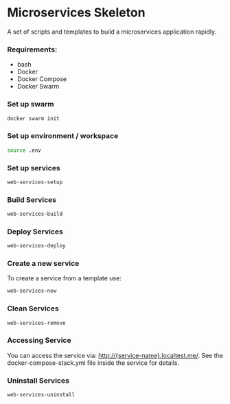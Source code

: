 Microservices Skeleton
====

A set of scripts and templates to build a microservices application rapidly.


### Requirements:

- bash
- Docker
- Docker Compose
- Docker Swarm


### Set up swarm
```bash
docker swarm init
```

### Set up environment / workspace
```bash
source .env
```

### Set up services

```bash
web-services-setup
```

### Build Services

```bash
web-services-build
```

### Deploy Services

```bash
web-services-deploy
```

### Create a new service
To create a service from a template use:
```bash
web-services-new
```
### Clean Services

```bash
web-services-remove
```

### Accessing Service
You can access the service via: [http://{service-name}.localtest.me/](http://{service-name}.localtest.me/). See the docker-compose-stack.yml file inside the service for details.

### Uninstall Services

```bash
web-services-uninstall
```
